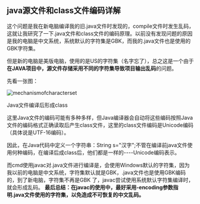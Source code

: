 ## java源文件和class文件编码详解

这个问题是我在新电脑编译我的旧.java文件时发现的，compile文件时发生乱码，这就让我研究了一下.java文件和class文件的编码原理。以前没有发现问题的原因是我的电脑是中文系统，系统默认的字符集是GBK，而我的.java文件也是使用的GBK字符集。

但是新的电脑是美版电脑，使用的是US的字符集（名字忘了），总之这是一个由于**在JAVA项目中，源文件存储采用不同的字符集导致项目输出乱码**的问题。

先看一张图：

![mechanismofcharacterset](https://github.com/liu2su/Java-SEnote/assets/96462566/dd25f980-876a-4a2f-81c0-2726bd72925a)

Java文件编译后形成class

这里Java文件的编码可能有多种多样，但Java编译器会自动将这些编码按照Java文件的编码格式正确读取后产生class文件，这里的class文件编码是Unicode编码（具体说是UTF-16编码）。
 
因此，在Java代码中定义一个字符串：String s="汉字";不管在编译前java文件使用何种编码，在编译后成class后，他们都是一样的----Unicode编码表示。

而cmd使用javac对.java文件进行编译是，会使用Windows默认的字符集，因为我以前的电脑是中文系统，字符集默认就是GBK，.java文件也是使用GBK编码的，到了新电脑，字符集不再是GBK
了，javac尝试使用系统默认字符集编译时，就会形成乱码。
**最后总结：在javac的使用中，最好采用-encoding参数指明.java文件使用的字符集，以免造成不可恢复的中文乱码。**
